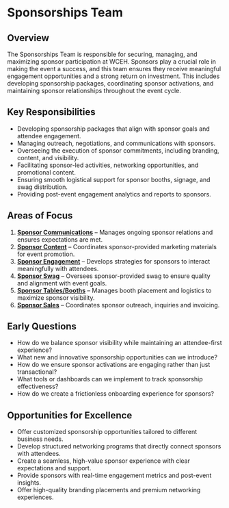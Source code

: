 # Sponsorships Team

## Overview

The Sponsorships Team is responsible for securing, managing, and maximizing sponsor participation at WCEH. Sponsors play a crucial role in making the event a success, and this team ensures they receive meaningful engagement opportunities and a strong return on investment. This includes developing sponsorship packages, coordinating sponsor activations, and maintaining sponsor relationships throughout the event cycle.

## Key Responsibilities

- Developing sponsorship packages that align with sponsor goals and attendee engagement.
- Managing outreach, negotiations, and communications with sponsors.
- Overseeing the execution of sponsor commitments, including branding, content, and visibility.
- Facilitating sponsor-led activities, networking opportunities, and promotional content.
- Ensuring smooth logistical support for sponsor booths, signage, and swag distribution.
- Providing post-event engagement analytics and reports to sponsors.

## Areas of Focus

1. **[Sponsor Communications](https://github.com/WordCamp-Canada/2025-planning-documentation/blob/main/sponsorships/sponsor-comms/readme.md)** – Manages ongoing sponsor relations and ensures expectations are met.
2. **[Sponsor Content](https://github.com/WordCamp-Canada/2025-planning-documentation/blob/main/sponsorships/sponsor-content/readme.md)** – Coordinates sponsor-provided marketing materials for event promotion.
3. **[Sponsor Engagement](https://github.com/WordCamp-Canada/2025-planning-documentation/blob/main/sponsorships/sponsor-engagement/readme.md)** – Develops strategies for sponsors to interact meaningfully with attendees.
4. **[Sponsor Swag](https://github.com/WordCamp-Canada/2025-planning-documentation/blob/main/sponsorships/sponsor-swag/readme.md)** – Oversees sponsor-provided swag to ensure quality and alignment with event goals.
5. **[Sponsor Tables/Booths](https://github.com/WordCamp-Canada/2025-planning-documentation/blob/main/sponsorships/sponsor-tables/readme.md)** – Manages booth placement and logistics to maximize sponsor visibility.
5. **[Sponsor Sales](https://github.com/WordCamp-Canada/2025-planning-documentation/blob/main/sponsorships/sponsorship-sales/readme.md)** – Coordinates sponsor outreach, inquiries and invoicing.

## Early Questions

- How do we balance sponsor visibility while maintaining an attendee-first experience?
- What new and innovative sponsorship opportunities can we introduce?
- How do we ensure sponsor activations are engaging rather than just transactional?
- What tools or dashboards can we implement to track sponsorship effectiveness?
- How do we create a frictionless onboarding experience for sponsors?

## Opportunities for Excellence

- Offer customized sponsorship opportunities tailored to different business needs.
- Develop structured networking programs that directly connect sponsors with attendees.
- Create a seamless, high-value sponsor experience with clear expectations and support.
- Provide sponsors with real-time engagement metrics and post-event insights.
- Offer high-quality branding placements and premium networking experiences.